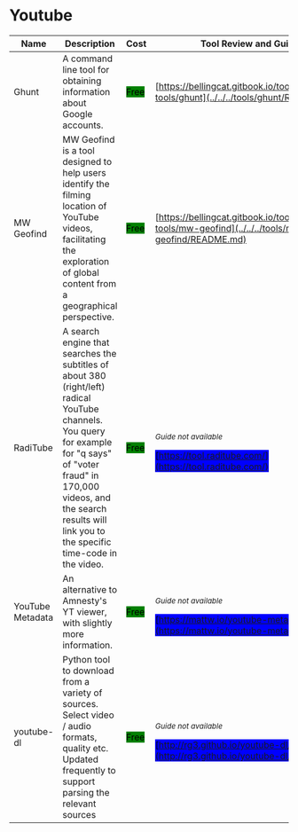 # Youtube

| Name | Description | Cost | Tool Review and Guide |
| --- | --- | --- | --- |
| Ghunt | A command line tool for obtaining information about Google accounts. | <mark style="background-color:green;">Free</mark> | [https://bellingcat.gitbook.io/toolkit/more/all-tools/ghunt](../../../tools/ghunt/README.md) |
| MW Geofind | MW Geofind is a tool designed to help users identify the filming location of YouTube videos, facilitating the exploration of global content from a geographical perspective. | <mark style="background-color:green;">Free</mark> | [https://bellingcat.gitbook.io/toolkit/more/all-tools/mw-geofind](../../../tools/mw-geofind/README.md) |
| RadiTube | A search engine that searches the subtitles of about 380 (right/left) radical YouTube channels. You query for example for "q says" of "voter fraud" in 170,000 videos, and the search results will link you to the specific time-code in the video. | <mark style="background-color:green;">Free</mark> | <p><sub><em>Guide not available</em></sub></p><mark style="background-color:blue;"> [https://tool.raditube.com/](https://tool.raditube.com/) </mark> |
| YouTube Metadata | An alternative to Amnesty's YT viewer, with slightly more information. | <mark style="background-color:green;">Free</mark> | <p><sub><em>Guide not available</em></sub></p><mark style="background-color:blue;"> [https://mattw.io/youtube-metadata/](https://mattw.io/youtube-metadata/) </mark> |
| youtube-dl | Python tool to download from a variety of sources. Select video / audio formats, quality etc. Updated frequently to support parsing the relevant sources | <mark style="background-color:green;">Free</mark> | <p><sub><em>Guide not available</em></sub></p><mark style="background-color:blue;"> [http://rg3.github.io/youtube-dl/](http://rg3.github.io/youtube-dl/) </mark> |